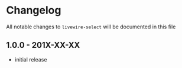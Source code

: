 # Changelog

All notable changes to `livewire-select` will be documented in this file

## 1.0.0 - 201X-XX-XX

- initial release

